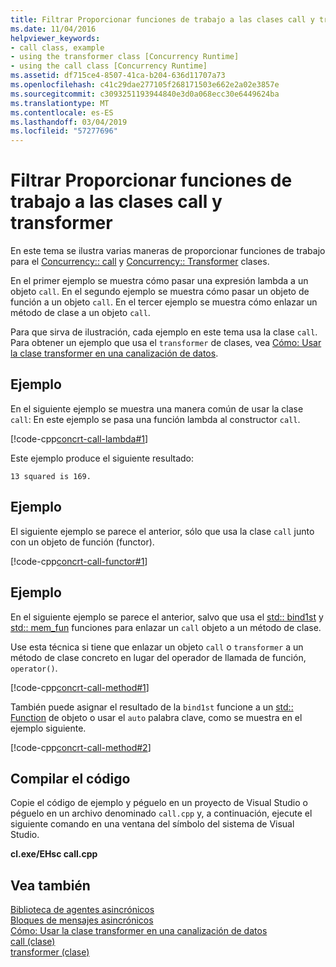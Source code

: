 ```yaml
---
title: Filtrar Proporcionar funciones de trabajo a las clases call y transformer
ms.date: 11/04/2016
helpviewer_keywords:
- call class, example
- using the transformer class [Concurrency Runtime]
- using the call class [Concurrency Runtime]
ms.assetid: df715ce4-8507-41ca-b204-636d11707a73
ms.openlocfilehash: c41c29dae277105f268171503e662e2a02e3857e
ms.sourcegitcommit: c3093251193944840e3d0a068ecc30e6449624ba
ms.translationtype: MT
ms.contentlocale: es-ES
ms.lasthandoff: 03/04/2019
ms.locfileid: "57277696"
---
```

# <a name="how-to-provide-work-functions-to-the-call-and-transformer-classes"></a>Filtrar Proporcionar funciones de trabajo a las clases call y transformer

En este tema se ilustra varias maneras de proporcionar funciones de trabajo para el [Concurrency:: call](../../parallel/concrt/reference/call-class.md) y [Concurrency:: Transformer](../../parallel/concrt/reference/transformer-class.md) clases.

En el primer ejemplo se muestra cómo pasar una expresión lambda a un objeto `call`. En el segundo ejemplo se muestra cómo pasar un objeto de función a un objeto `call`. En el tercer ejemplo se muestra cómo enlazar un método de clase a un objeto `call`.

Para que sirva de ilustración, cada ejemplo en este tema usa la clase `call`. Para obtener un ejemplo que usa el `transformer` de clases, vea [Cómo: Usar la clase transformer en una canalización de datos](../../parallel/concrt/how-to-use-transformer-in-a-data-pipeline.md).

## <a name="example"></a>Ejemplo

En el siguiente ejemplo se muestra una manera común de usar la clase `call`: En este ejemplo se pasa una función lambda al constructor `call`.

[!code-cpp[concrt-call-lambda#1](../../parallel/concrt/codesnippet/cpp/how-to-provide-work-functions-to-the-call-and-transformer-classes_1.cpp)]

Este ejemplo produce el siguiente resultado:

```Output
13 squared is 169.
```

## <a name="example"></a>Ejemplo

El siguiente ejemplo se parece el anterior, sólo que usa la clase `call` junto con un objeto de función (functor).

[!code-cpp[concrt-call-functor#1](../../parallel/concrt/codesnippet/cpp/how-to-provide-work-functions-to-the-call-and-transformer-classes_2.cpp)]

## <a name="example"></a>Ejemplo

En el siguiente ejemplo se parece el anterior, salvo que usa el [std:: bind1st](../../standard-library/functional-functions.md#bind1st) y [std:: mem_fun](../../standard-library/functional-functions.md#mem_fun) funciones para enlazar un `call` objeto a un método de clase.

Use esta técnica si tiene que enlazar un objeto `call` o `transformer` a un método de clase concreto en lugar del operador de llamada de función, `operator()`.

[!code-cpp[concrt-call-method#1](../../parallel/concrt/codesnippet/cpp/how-to-provide-work-functions-to-the-call-and-transformer-classes_3.cpp)]

También puede asignar el resultado de la `bind1st` funcione a un [std:: Function](../../standard-library/function-class.md) de objeto o usar el `auto` palabra clave, como se muestra en el ejemplo siguiente.

[!code-cpp[concrt-call-method#2](../../parallel/concrt/codesnippet/cpp/how-to-provide-work-functions-to-the-call-and-transformer-classes_4.cpp)]

## <a name="compiling-the-code"></a>Compilar el código

Copie el código de ejemplo y péguelo en un proyecto de Visual Studio o péguelo en un archivo denominado `call.cpp` y, a continuación, ejecute el siguiente comando en una ventana del símbolo del sistema de Visual Studio.

**cl.exe/EHsc call.cpp**

## <a name="see-also"></a>Vea también

[Biblioteca de agentes asincrónicos](../../parallel/concrt/asynchronous-agents-library.md)<br/>
[Bloques de mensajes asincrónicos](../../parallel/concrt/asynchronous-message-blocks.md)<br/>
[Cómo: Usar la clase transformer en una canalización de datos](../../parallel/concrt/how-to-use-transformer-in-a-data-pipeline.md)<br/>
[call (clase)](../../parallel/concrt/reference/call-class.md)<br/>
[transformer (clase)](../../parallel/concrt/reference/transformer-class.md)
